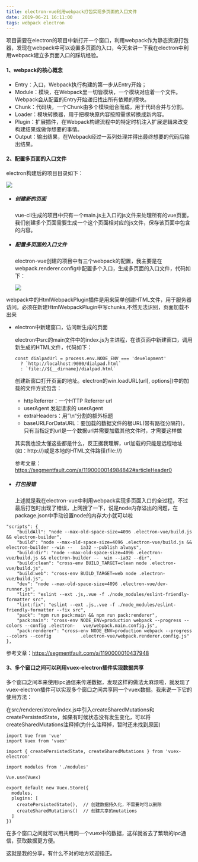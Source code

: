 ```yaml
---
title: electron-vue利用webpack打包实现多页面的入口文件
date: 2019-06-21 16:11:00
tags: webpack electron
---
```


项目需要在electron的项目中新打开一个窗口，利用webpack作为静态资源打包器，发现在webpack中可以设置多页面的入口，今天来讲一下我在electron中利用webpack建立多页面入口的踩坑经验。

#### 1、webpack的核心概念

- Entry：入口，Webpack执行构建的第一步从Entry开始；
- Module：模块，在Webpack里一切皆模块，一个模块对应着一个文件。Webpack会从配置的Entry开始递归找出所有依赖的模块。
- Chunk：代码块，一个Chunk由多个模块组合而成，用于代码合并与分割。
- Loader：模块转换器，用于把模块原内容按照需求转换成新内容。
- Plugin：扩展插件，在Webpack构建流程中的特定时机注入扩展逻辑来改变构建结果或做你想要的事情。
- Output：输出结果，在Webpack经过一系列处理并得出最终想要的代码后输出结果。

<!-- more -->

#### 2、配置多页面的入口文件

electron构建后的项目目录如下：

![](https://i.loli.net/2019/06/20/5d0aeee31efa696976.png)

- ##### 创建新的页面

  vue-cli生成的项目中只有一个main.js主入口的js文件来处理所有的vue页面，我们创建多个页面需要生成一个这个页面相对应的js文件，保存该页面中包含的内容。

- ##### 配置多页面的入口文件

  electron-vue创建的项目中有三个webpack的配置，我主要是在webpack.renderer.config中配置多个入口，生成多页面的入口文件，代码如下：

  ![](https://i.loli.net/2019/06/20/5d0aef394308586575.png)

webpack中的HtmlWebpackPlugin插件是用来简单创建HTML文件，用于服务器访问。必须在新建HtmlWebpackPlugin中写chunks,不然无法识别，页面加载不出来

- electron中新建窗口，访问新生成的页面

  electron中src的main文件中的index.js为主进程，在该页面中新建窗口，调用新生成的HTML文件，代码如下：

  ```
  const dialpadUrl = process.env.NODE_ENV === 'development'
    ? `http://localhost:9080/dialpad.html`
    : `file://${__dirname}/dialpad.html`
  ```

  创建新窗口打开页面的地址。electron的win.loadURL(url[, options])中的加载的文件方式包含：

  * httpReferrer：一个HTTP Referrer url
  * userAgent 发起请求的 userAgent
  * extraHeaders：用”\n“分割的额外标题
  * baseURLForDataURL：要加载的数据文件的根URL(带有路径分隔符)，只有当指定的url是一个数据url并需要加载其他文件时，才需要这样做

  其实我也没太懂这些都是什么，反正据我理解，url加载的只能是远程地址(如：http://)或是本地的HTML文件路径(file://)

  参考文章：<https://segmentfault.com/a/1190000014984842#articleHeader0> 

- ##### 打包报错

  上述就是我在electron-vue中利用webpack实现多页面入口的全过程，不过最后打包时出现了错误，上网搜了一下，说是node内存溢出的问题，在package.json中手动设置node的内存大小就可以啦


```
"scripts": {
    "buildAll": "node --max-old-space-size=4096 .electron-vue/build.js && electron-builder",
    "build": "node --max-old-space-size=4096 .electron-vue/build.js && electron-builder --win --   ia32 --publish always",
    "build:dir": "node --max-old-space-size=4096 .electron-vue/build.js && electron-builder --	win --ia32 --dir",
    "build:clean": "cross-env BUILD_TARGET=clean node .electron-vue/build.js",
    "build:web": "cross-env BUILD_TARGET=web node .electron-vue/build.js",
    "dev": "node --max-old-space-size=4096 .electron-vue/dev-runner.js",
    "lint": "eslint --ext .js,.vue -f ./node_modules/eslint-friendly-formatter src",
    "lint:fix": "eslint --ext .js,.vue -f ./node_modules/eslint-friendly-formatter --fix src",
    "pack": "npm run pack:main && npm run pack:renderer",
    "pack:main": "cross-env NODE_ENV=production webpack --progress --colors --config .electron-   vue/webpack.main.config.js",
    "pack:renderer": "cross-env NODE_ENV=production webpack --progress --colors --config           .electron-vue/webpack.renderer.config.js"
},
```

参考文章：<https://segmentfault.com/a/1190000010437948> 

#### 3、多个窗口之间可以利用vuex-electron插件实现数据共享

​	多个窗口之间本来使用ipc通信来传递数据，发现这样的做法太麻烦啦，就发现了vuex-electron插件可以实现多个窗口之间共享同一个vuex数据。我来说一下它的使用方法：

在src/renderer/store/index.js中引入createSharedMutations和createPersistedState，如果有时候状态没有发生变化，可以将createSharedMutations注释掉(为什么注释掉，暂时还未找到原因)

```
import Vue from 'vue'
import Vuex from 'vuex'

import { createPersistedState, createSharedMutations } from 'vuex-electron'

import modules from './modules'

Vue.use(Vuex)

export default new Vuex.Store({
  modules,
  plugins: [
    createPersistedState(),  // 创建数据持久化，不需要时可以删除
    createSharedMutations()  // 创建共享的mutations
  ]
})
```

在多个窗口之间就可以用共用同一个vuex中的数据，这样就省去了繁琐的ipc通信，获取数据更方便。

这就是我的分享，有什么不对的地方欢迎指正。